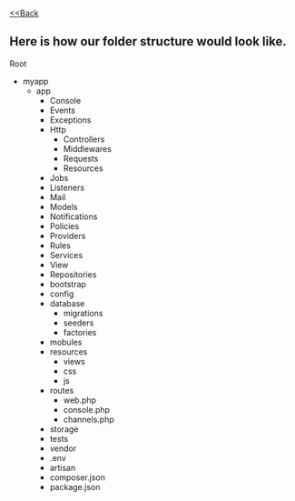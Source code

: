 [<<Back](../README.md)


## Here is how our folder structure would look like.

Root
- myapp
  - app
      - Console
      - Events
      - Exceptions
      - Http
        - Controllers
        - Middlewares
        - Requests
        - Resources
      - Jobs
      - Listeners
      - Mail
      - Models
      - Notifications
      - Policies
      - Providers
      - Rules
      - Services
      - View
      - Repositories
    - bootstrap
    - config
    - database
      - migrations
      - seeders
      - factories
    - mobules
    - resources
      - views
      - css
      - js
    - routes
      - web.php
      - console.php
      - channels.php
    - storage
    - tests
    - vendor
    - .env
    - artisan
    - composer.json
    - package.json